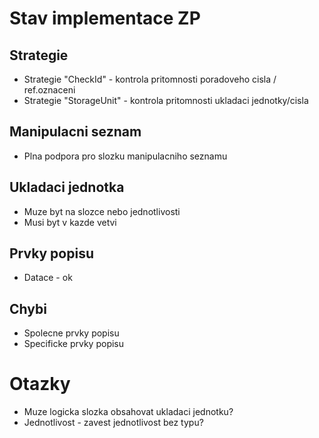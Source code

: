 Stav implementace ZP
====================

Strategie
----------
* Strategie "CheckId" - kontrola pritomnosti poradoveho cisla / ref.oznaceni
* Strategie "StorageUnit" - kontrola pritomnosti ukladaci jednotky/cisla

Manipulacni seznam
------------------
* Plna podpora pro slozku manipulacniho seznamu

Ukladaci jednotka
-----------------
* Muze byt na slozce nebo jednotlivosti
* Musi byt v kazde vetvi

Prvky popisu
------------
* Datace - ok

Chybi
-----
* Spolecne prvky popisu
* Specificke prvky popisu


Otazky
======
- Muze logicka slozka obsahovat ukladaci jednotku?
- Jednotlivost - zavest jednotlivost bez typu?

